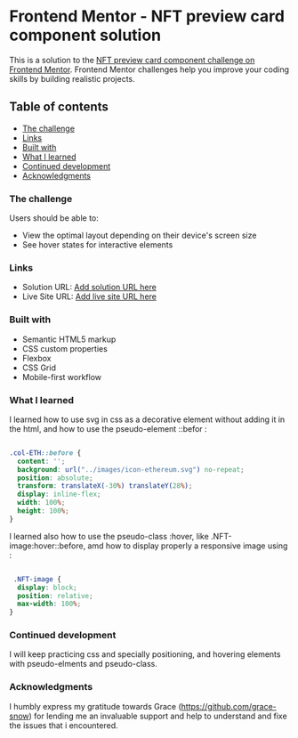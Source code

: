 # Frontend Mentor - NFT preview card component solution

This is a solution to the [NFT preview card component challenge on Frontend Mentor](https://www.frontendmentor.io/challenges/nft-preview-card-component-SbdUL_w0U). Frontend Mentor challenges help you improve your coding skills by building realistic projects.

## Table of contents

  - [The challenge](#the-challenge)
  - [Links](#links)
  - [Built with](#built-with)
  - [What I learned](#what-i-learned)
  - [Continued development](#continued-development)
  - [Acknowledgments](#acknowledgments)


### The challenge

Users should be able to:

- View the optimal layout depending on their device's screen size
- See hover states for interactive elements

### Links

- Solution URL: [Add solution URL here](https://github.com/macdeesh/NFT-card-component)
- Live Site URL: [Add live site URL here]( https://macdeesh.github.io/NFT-card-component/)

### Built with

- Semantic HTML5 markup
- CSS custom properties
- Flexbox
- CSS Grid
- Mobile-first workflow

### What I learned

I learned how to use svg in css as a decorative element without adding it in the html, and how to use the pseudo-element ::befor :

```css

.col-ETH::before {
  content: '';
  background: url("../images/icon-ethereum.svg") no-repeat;
  position: absolute;
  transform: translateX(-30%) translateY(28%);
  display: inline-flex;
  width: 100%;
  height: 100%;
}
```

I learned also how to use the pseudo-class :hover, like .NFT-image:hover::before, amd how to display properly a responsive image using :

```css

 .NFT-image {
  display: block;
  position: relative;
  max-width: 100%;
}
```

### Continued development

I will keep practicing css and specially positioning, and hovering elements with pseudo-elments and pseudo-class.

### Acknowledgments

I humbly express my gratitude towards Grace (https://github.com/grace-snow) for lending me an invaluable support and help to understand and fixe the issues that i encountered.


